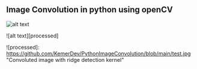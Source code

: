 ## Image Convolution in python using openCV


![alt text][photo] 

[photo]: https://github.com/KemerDev/PythonImageConvolution/blob/main/enemy.jpg "Unprocessed image"

![alt text][processed]

![processed]: https://github.com/KemerDev/PythonImageConvolution/blob/main/test.jpg "Convoluted image with ridge detection kernel"
